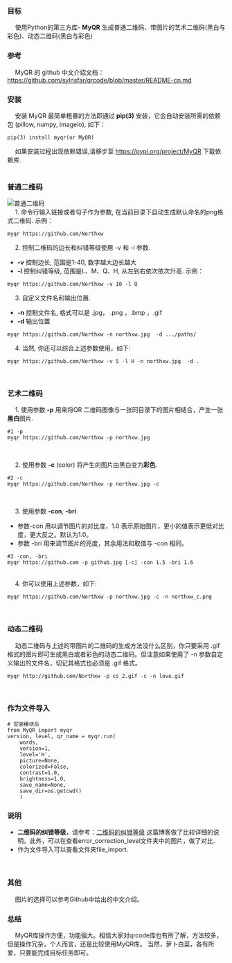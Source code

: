 ### 目标
&emsp; 使用Python的第三方库- **MyQR** 生成普通二维码、带图片的艺术二维码(黑白与彩色)、动态二维码(黑白与彩色)

### 参考
&emsp; MyQR 的 github 中文介绍文档：https://github.com/sylnsfar/qrcode/blob/master/README-cn.md

### 安装
&emsp; 安装 MyQR 最简单粗暴的方法即通过 **pip(3)** 安装，它会自动安装所需的依赖包 (pillow, numpy, imageio), 如下：
```
pip(3) install myqr(or MyQR)
```
&emsp; 如果安装过程出现依赖错误,请移步至 https://pypi.org/project/MyQR 下载依赖库.    
<br/>

### 普通二维码
![普通二维码](https://github.com/sylnsfar/qrcode/blob/master/example/0.png)    
&emsp; 1. 命令行输入链接或者句子作为参数, 在当前目录下自动生成默认命名的png格式二维码. 示例：
```
myqr https://github.com/Northxw
```
&emsp; 2. 控制二维码的边长和纠错等级使用 -v 和 -l 参数.
+ **-v** 控制边长, 范围是1-40, 数字越大边长越大
+ **-l** 控制纠错等级, 范围是L、M、Q、H, 从左到右依次依次升高. 示例：
```
myqr https://github.com/Northxw -v 10 -l Q
```
&emsp; 3. 自定义文件名和输出位置.
+ **-n** 控制文件名, 格式可以是 .jpg， .png ，.bmp ，.gif
+ **-d** 输出位置
```
myqr https://github.com/Northxw -n northxw.jpg  -d .../paths/
```
&emsp; 4. 当然, 你还可以综合上述参数使用，如下:
```
myqr https://github.com/Northxw -v 5 -l H -n northxw.jpg  -d .
```
<br/>

### 艺术二维码
&emsp; 1. 使用参数 **-p** 用来将QR 二维码图像与一张同目录下的图片相结合，产生一张**黑白**图片.
```
#1 -p
myqr https://github.com/Northxw -p northxw.jpg
```
<br/>

&emsp; 2. 使用参数 **-c** (color) 将产生的图片由黑白变为**彩色**.
```
#2 -c
myqr https://github.com/Northxw -p northxw.jpg -c
```
<br/>

&emsp; 3. 使用参数 **-con**, **-bri**
+ 参数-con 用以调节图片的对比度，1.0 表示原始图片，更小的值表示更低对比度，更大反之。默认为1.0。
+ 参数 -bri 用来调节图片的亮度，其余用法和取值与 -con 相同。
```
#3 -con, -bri
myqr https://github.com -p github.jpg [-c] -con 1.5 -bri 1.6
```
<br>
&emsp; 4. 你可以使用上述参数，如下:

```
myqr https://github.com/Northxw -p northxw.jpg -c -n northxw_c.png
```
<br/>

### 动态二维码
&emsp; 动态二维码与上述的带图片的二维码的生成方法没什么区别，你只要采用 .gif 格式的图片即可生成黑白或者彩色的动态二维码。但注意如果使用了 -n 参数自定义输出的文件名，切记其格式也必须是 .gif 格式。

```
myqr http://github.com/Northxw -p cs_2.gif -c -n love.gif
```
<br/>

### 作为文件导入

```
# 安装模块后
from MyQR import myqr
version, level, qr_name = myqr.run(
	words,
    version=1,
    level='H',
    picture=None,
    colorized=False,
    contrast=1.0,
    brightness=1.0,
    save_name=None,
    save_dir=os.getcwd()
	)
```

### 说明
+ **二维码的纠错等级**，请参考：[二维码的纠错等级](https://blog.csdn.net/johnsuna/article/details/8864046?utm_source=blogxgwz0) 这篇博客做了比较详细的说明。此外，可以在查看error_correction_level文件夹中的图片，做了对比.
+ 作为文件导入可以查看文件夹file_import.
<br/>

### 其他
&emsp; 图片的选择可以参考Github中给出的中文介绍。

### 总结
&emsp; MyQR库操作方便，功能强大。相信大家对qrcode库也有所了解，方法较多，但是操作冗杂，个人而言，还是比较使用MyQR库。
    当然，萝卜白菜，各有所爱，只要能完成目标任务即可。












